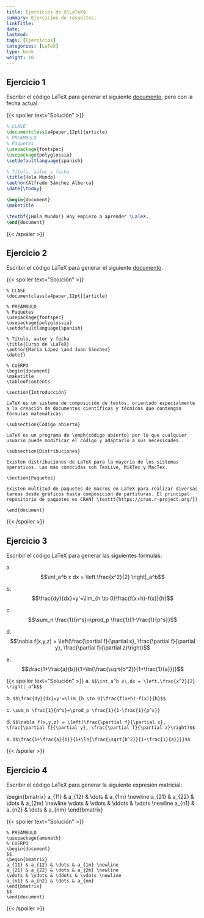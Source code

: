 ```yaml
---
title: Ejercicios de $\LaTeX$
summary: Ejercicios de resueltos.
linkTitle: 
date: 
lastmod:
tags: [Ejercicios]
categories: [LaTeX]
type: book
weight: 10
---
```


## Ejercicio 1

Escribir el código LaTeX para generar el siguiente [documento](doc/ejercicio1.pdf), pero con la fecha actual.

{{< spoiler text="Solución" >}}
```latex
% CLASE
\documentclass[a4paper,12pt]{article}
% PREÁMBULO
% Paquetes
\usepackage{fontspec}
\usepackage{polyglossia}
\setdefaultlanguage{spanish}

% Título, autor y fecha
\title{Hola Mundo}
\author{Alfredo Sánchez Alberca}
\date{\today}

\begin{document}
\maketitle

\textbf{¡Hola Mundo!} Hoy empiezo a aprender \LaTeX.
\end{document}
```
{{< /spoiler >}}

## Ejercicio 2

Escribir el código LaTeX para generar el siguiente [documento](doc/ejercicio2.pdf).

{{< spoiler text="Solución" >}}
```TeX
% CLASE
\documentclass[a4paper,12pt]{article}

% PREÁMBULO
% Paquetes
\usepackage{fontspec}
\usepackage{polyglossia}
\setdefaultlanguage{spanish}

% Título, autor y fecha
\title{Curso de \LaTeX}
\author{María López \and Juan Sánchez}
\date{}

% CUERPO
\begin{document}
\maketitle
\tableofcontents

\section{Introducción}

LaTeX es un sistema de composición de textos, orientado especialmente a la creación de documentos científicos y técnicos que contengan fórmulas matemáticas.

\subsection{Código abierto}

LaTeX es un programa de \emph{código abierto} por lo que cualquier usuario puede modificar el código y adaptarlo a sus necesidades.

\subsection{Distribuciones}

Existen distribuciones de LaTeX para la mayoría de los sistemas operativos. Las más conocidas son TexLive, MikTex y MacTex.

\section{Paquetes}

Existen multitud de paquetes de macros en LaTeX para realizar diversas tareas desde gráficos hasta composición de partituras. El principal repositorio de paquetes es CRAN( \texttt{https://cran.r-project.org/})

\end{document}
```
{{< /spoiler >}}

## Ejercicio 3

Escribir el código LaTeX para generar las siguientes fórmulas:

a. $$\int_a^b x dx = \left.\frac{x^2}{2} \right|_a^b$$

b. $$\frac{dy}{dx}=y'=\lim_{h \to 0}\frac{f(x+h)-f(x)}{h}$$

c. $$\sum_n \frac{1}{n^s}=\prod_p \frac{1}{1-\frac{1}{p^s}}$$

d. $$\nabla f(x,y,z) = \left(\frac{\partial f}{\partial x}, \frac{\partial f}{\partial y}, \frac{\partial f}{\partial z}\right)$$

e. $$\frac{1+\frac{a}{b}}{1+\ln{\frac{\sqrt{b^2}}{1+\frac{1}{a}}}}$$

{{< spoiler text="Solución" >}}
a. `$$\int_a^b x\,dx = \left.\frac{x^2}{2} \right|_a^b$$`

b. `$$\frac{dy}{dx}=y'=\lim_{h \to 0}\frac{f(x+h)-f(x)}{h}$$`

c. `\sum_n \frac{1}{n^s}=\prod_p \frac{1}{1-\frac{1}{p^s}}`

d. `$$\nabla f(x,y,z) = \left(\frac{\partial f}{\partial x}, \frac{\partial f}{\partial y}, \frac{\partial f}{\partial z}\right)$$`

e. `$$\frac{1+\frac{a}{b}}{1+\ln{\frac{\sqrt{b^2}}{1+\frac{1}{a}}}}$$`

{{< /spoiler >}}

## Ejercicio 4

Escribir el código LaTeX para generar la siguiente expresión matricial: 

\begin{bmatrix}
a_{11} & a_{12} & \dots & a_{1m} \newline
a_{21} & a_{22} & \dots & a_{2m} \newline
\vdots & \vdots & \ddots & \vdots \newline
a_{n1} & a_{n2} & \dots & a_{nm}
\end{bmatrix}


{{< spoiler text="Solución" >}}
```TeX
% PREÁMBULO
\usepackage{amsmath}
% CUERPO
\begin{document}
$$
\begin{bmatrix}
a_{11} & a_{12} & \dots & a_{1m} \newline
a_{21} & a_{22} & \dots & a_{2m} \newline
\vdots & \vdots & \ddots & \vdots \newline
a_{n1} & a_{n2} & \dots & a_{nm}
\end{bmatrix}
$$
\end{document}
```

{{< /spoiler >}}